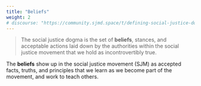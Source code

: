 ```yaml
---
title: "Beliefs"
weight: 2
# discourse: "https://community.sjmd.space/t/defining-social-justice-dogma"
---
```


> The social justice dogma is the set of **beliefs**, stances, and acceptable actions laid down by the authorities within the social justice movement that we hold as incontrovertibly true.

The **beliefs** show up in the social justice movement (SJM) as accepted facts, truths, and principles that we learn as we become part of the movement, and work to teach others.
